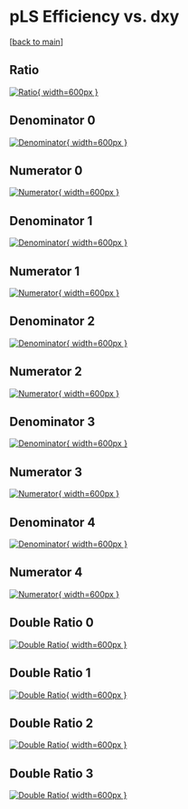 # pLS Efficiency vs. dxy

[[back to main](./)]



## Ratio

[![Ratio](../mtv/var/pLS_xtr_321_1_eff_dxy.png){ width=600px }](../mtv/var/pLS_xtr_321_1_eff_dxy.pdf)

## Denominator 0

[![Denominator](../mtv/den/pLS_xtr_321_1_eff_dxy_den0.png){ width=600px }](../mtv/den/pLS_xtr_321_1_eff_dxy_den0.pdf)

## Numerator 0

[![Numerator](../mtv/num/pLS_xtr_321_1_eff_dxy_num0.png){ width=600px }](../mtv/num/pLS_xtr_321_1_eff_dxy_num0.pdf)

## Denominator 1

[![Denominator](../mtv/den/pLS_xtr_321_1_eff_dxy_den1.png){ width=600px }](../mtv/den/pLS_xtr_321_1_eff_dxy_den1.pdf)

## Numerator 1

[![Numerator](../mtv/num/pLS_xtr_321_1_eff_dxy_num1.png){ width=600px }](../mtv/num/pLS_xtr_321_1_eff_dxy_num1.pdf)

## Denominator 2

[![Denominator](../mtv/den/pLS_xtr_321_1_eff_dxy_den2.png){ width=600px }](../mtv/den/pLS_xtr_321_1_eff_dxy_den2.pdf)

## Numerator 2

[![Numerator](../mtv/num/pLS_xtr_321_1_eff_dxy_num2.png){ width=600px }](../mtv/num/pLS_xtr_321_1_eff_dxy_num2.pdf)

## Denominator 3

[![Denominator](../mtv/den/pLS_xtr_321_1_eff_dxy_den3.png){ width=600px }](../mtv/den/pLS_xtr_321_1_eff_dxy_den3.pdf)

## Numerator 3

[![Numerator](../mtv/num/pLS_xtr_321_1_eff_dxy_num3.png){ width=600px }](../mtv/num/pLS_xtr_321_1_eff_dxy_num3.pdf)

## Denominator 4

[![Denominator](../mtv/den/pLS_xtr_321_1_eff_dxy_den4.png){ width=600px }](../mtv/den/pLS_xtr_321_1_eff_dxy_den4.pdf)

## Numerator 4

[![Numerator](../mtv/num/pLS_xtr_321_1_eff_dxy_num4.png){ width=600px }](../mtv/num/pLS_xtr_321_1_eff_dxy_num4.pdf)

## Double Ratio 0

[![Double Ratio](../mtv/ratio/pLS_xtr_321_1_eff_dxy_ratio0.png){ width=600px }](../mtv/ratio/pLS_xtr_321_1_eff_dxy_ratio0.pdf)

## Double Ratio 1

[![Double Ratio](../mtv/ratio/pLS_xtr_321_1_eff_dxy_ratio1.png){ width=600px }](../mtv/ratio/pLS_xtr_321_1_eff_dxy_ratio1.pdf)

## Double Ratio 2

[![Double Ratio](../mtv/ratio/pLS_xtr_321_1_eff_dxy_ratio2.png){ width=600px }](../mtv/ratio/pLS_xtr_321_1_eff_dxy_ratio2.pdf)

## Double Ratio 3

[![Double Ratio](../mtv/ratio/pLS_xtr_321_1_eff_dxy_ratio3.png){ width=600px }](../mtv/ratio/pLS_xtr_321_1_eff_dxy_ratio3.pdf)

